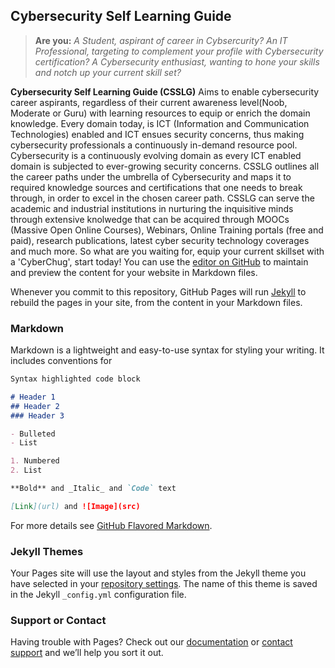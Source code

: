 ## Cybersecurity Self Learning Guide
> **Are you:**
>*A Student, aspirant of career in Cybsercurity?*
>*An IT Professional, targeting to complement your profile with Cybersecurity certification?*
>*A Cybersecurity enthusiast, wanting to hone your skills and notch up your current skill set?*




**Cybersecurity Self Learning Guide (CSSLG)** Aims to enable cybersecurity career aspirants, regardless of their current awareness level(Noob, Moderate or Guru) with learning resources to equip or enrich the domain knowledge. Every domain today, is ICT (Information and Communication Technologies) enabled and ICT ensues security concerns, thus making cybersecurity professionals a continuously in-demand resource pool.  Cybersecurity is a continuously evolving domain as every ICT enabled domain is subjected to ever-growing security concerns. CSSLG outlines all the career paths under the umbrella of Cybersecurity and maps it to required knowledge sources and certifications that one needs to break through, in order to excel in the chosen career path. CSSLG can serve the academic and industrial institutions in nurturing the inquisitive minds through extensive knolwedge that can be acquired through MOOCs (Massive Open Online Courses), Webinars, Online Training portals (free and paid), research publications, latest cyber security technology coverages and much more. So what are you waiting for, equip your current skillset with a 'CyberChug', start today!
You can use the [editor on GitHub](https://github.com/cybrology/csslg/edit/master/index.md) to maintain and preview the content for your website in Markdown files.

Whenever you commit to this repository, GitHub Pages will run [Jekyll](https://jekyllrb.com/) to rebuild the pages in your site, from the content in your Markdown files.

### Markdown

Markdown is a lightweight and easy-to-use syntax for styling your writing. It includes conventions for

```markdown
Syntax highlighted code block

# Header 1
## Header 2
### Header 3

- Bulleted
- List

1. Numbered
2. List

**Bold** and _Italic_ and `Code` text

[Link](url) and ![Image](src)
```

For more details see [GitHub Flavored Markdown](https://guides.github.com/features/mastering-markdown/).

### Jekyll Themes

Your Pages site will use the layout and styles from the Jekyll theme you have selected in your [repository settings](https://github.com/cybrology/csslg/settings). The name of this theme is saved in the Jekyll `_config.yml` configuration file.

### Support or Contact

Having trouble with Pages? Check out our [documentation](https://help.github.com/categories/github-pages-basics/) or [contact support](https://github.com/contact) and we’ll help you sort it out.
